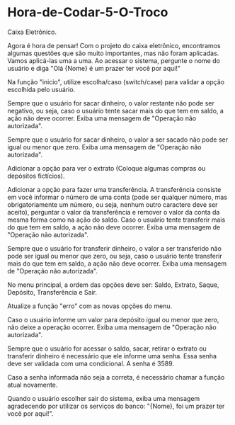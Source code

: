 # Hora-de-Codar-5-O-Troco
Caixa Eletrônico.

Agora é hora de pensar!
Com o projeto do caixa eletrônico, encontramos algumas questões que são muito importantes, mas não foram aplicadas. Vamos aplicá-las uma a uma.
Ao acessar o sistema, pergunte o nome do usuário e diga "Olá {Nome} é um prazer ter você por aqui!"

Na função "inicio", utilize escolha/caso (switch/case) para validar a opção escolhida pelo usuário.

Sempre que o usuário for sacar dinheiro, o valor restante não pode ser negativo, ou seja, caso o usuário tente sacar mais do que tem em saldo, a ação não deve ocorrer. Exiba uma mensagem de "Operação não autorizada".

Sempre que o usuário for sacar dinheiro, o valor a ser sacado não pode ser igual ou menor que zero. Exiba uma mensagem de "Operação não autorizada".

Adicionar a opção para ver o extrato (Coloque algumas compras ou depósitos fictícios).

Adicionar a opção para fazer uma transferência. A transferência consiste em você informar o número de uma conta (pode ser qualquer número, mas obrigatoriamente um número, ou seja, nenhum outro caractere deve ser aceito), perguntar o valor da transferência e remover o valor da conta da mesma forma como na ação do saldo. Caso o usuário tente transferir mais do que tem em saldo, a ação não deve ocorrer. Exiba uma mensagem de "Operação não autorizada".

Sempre que o usuário for transferir dinheiro,  o valor a ser transferido não pode ser igual ou menor que zero, ou seja, caso o usuário tente transferir mais do que tem em saldo, a ação não deve ocorrer. Exiba uma mensagem de "Operação não autorizada".

No menu principal, a ordem das opções deve ser: Saldo, Extrato, Saque, Depósito, Transferência e Sair.

Atualize a função "erro" com as novas opções do menu.

Caso o usuário informe um valor para depósito igual ou menor que zero, não deixe a operação ocorrer. Exiba uma mensagem de "Operação não autorizada".

Sempre que o usuário for acessar o saldo, sacar, retirar o extrato ou transferir dinheiro é necessário que ele informe uma senha. Essa senha deve ser validada com uma condicional. A senha é 3589.

Caso a senha informada não seja a correta, é necessário chamar a função atual novamente. 

Quando o usuário escolher sair do sistema, exiba uma mensagem agradecendo por utilizar os serviços do banco: "{Nome}, foi um prazer ter você por aqui!".

